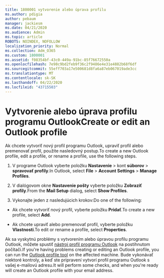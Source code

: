 ```yaml
---
title: 1800001 vytvorenie alebo úprava profilu
ms.author: pdigia
author: pebaum
manager: jackiesm
ms.date: 04/21/2020
ms.audience: Admin
ms.topic: article
ROBOTS: NOINDEX, NOFOLLOW
localization_priority: Normal
ms.collection: Adm_O365
ms.custom: 1800001
ms.assetid: f08354bf-43c0-449a-91bc-85f76672550a
ms.openlocfilehash: 7e98c9bd2feb9f36c2f9486e4e31e4882b68f6df
ms.sourcegitcommit: 55eff703a17e500681d8fa6a87eb067019ade3cc
ms.translationtype: MT
ms.contentlocale: sk-SK
ms.lasthandoff: 04/22/2020
ms.locfileid: "43715503"
---
```

# <a name="create-or-edit-an-outlook-profile"></a><span data-ttu-id="d69d2-102">Vytvorenie alebo úprava profilu programu Outlook</span><span class="sxs-lookup"><span data-stu-id="d69d2-102">Create or edit an Outlook profile</span></span>

<span data-ttu-id="d69d2-103">Ak chcete vytvoriť nový profil programu Outlook, upraviť profil alebo premenovať profil, použite nasledovný postup.</span><span class="sxs-lookup"><span data-stu-id="d69d2-103">To create a new Outlook profile, edit a profile, or rename a profile, use the following steps.</span></span>
  
1. <span data-ttu-id="d69d2-104">V programe Outlook vyberte položku **Nastavenie** \> kont **súborov** \> **spravovať profily**.</span><span class="sxs-lookup"><span data-stu-id="d69d2-104">In Outlook, select **File** \> **Account Settings** \> **Manage Profiles**.</span></span>
    
2. <span data-ttu-id="d69d2-105">V dialógovom okne **Nastavenie pošty** vyberte položku **Zobraziť profily**.</span><span class="sxs-lookup"><span data-stu-id="d69d2-105">From the **Mail Setup** dialog, select **Show Profiles**.</span></span>
    
3. <span data-ttu-id="d69d2-106">Vykonajte jeden z nasledujúcich krokov:</span><span class="sxs-lookup"><span data-stu-id="d69d2-106">Do one of the following:</span></span>
    
  - <span data-ttu-id="d69d2-107">Ak chcete vytvoriť nový profil, vyberte položku **Pridať**.</span><span class="sxs-lookup"><span data-stu-id="d69d2-107">To create a new profile, select **Add**.</span></span>
    
  - <span data-ttu-id="d69d2-108">Ak chcete upraviť alebo premenovať profil, vyberte položku **Vlastnosti**.</span><span class="sxs-lookup"><span data-stu-id="d69d2-108">To edit or rename a profile, select **Properties**.</span></span>
    
<span data-ttu-id="d69d2-109">Ak sa vyskytnú problémy s vytvorením alebo úpravou profilu programu Outlook, môžete spustiť [nástroj profil programu Outlook](https://aka.ms/SaRA-OutlookSetupProfile) na postihnutom počítači.</span><span class="sxs-lookup"><span data-stu-id="d69d2-109">If you're having problems creating or editing an Outlook profile, you can run the [Outlook profile tool](https://aka.ms/SaRA-OutlookSetupProfile) on the affected machine.</span></span> <span data-ttu-id="d69d2-110">Bude vykonávať niektoré kontroly, a keď ste pripravení vytvorí profil programu Outlook s vašej e-mailovú adresu.</span><span class="sxs-lookup"><span data-stu-id="d69d2-110">It will perform some checks, and when you're ready will create an Outlook profile with your email address.</span></span> 
  

